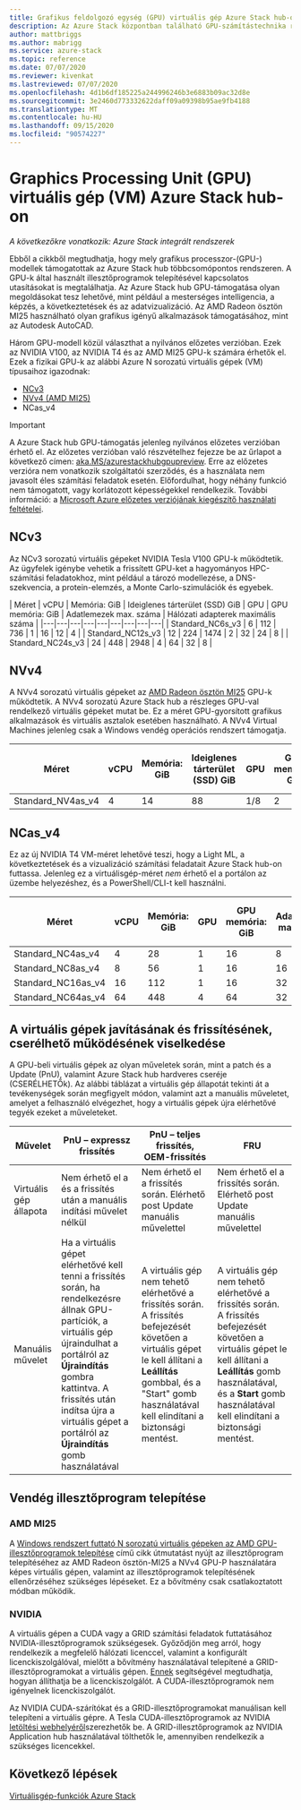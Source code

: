 ```yaml
---
title: Grafikus feldolgozó egység (GPU) virtuális gép Azure Stack hub-on
description: Az Azure Stack központban található GPU-számítástechnika referenciája.
author: mattbriggs
ms.author: mabrigg
ms.service: azure-stack
ms.topic: reference
ms.date: 07/07/2020
ms.reviewer: kivenkat
ms.lastreviewed: 07/07/2020
ms.openlocfilehash: 4d1b6df185225a244996246b3e6883b09ac32d8e
ms.sourcegitcommit: 3e2460d773332622daff09a09398b95ae9fb4188
ms.translationtype: MT
ms.contentlocale: hu-HU
ms.lasthandoff: 09/15/2020
ms.locfileid: "90574227"
---
```

# <a name="graphics-processing-unit-gpu-virtual-machine-vm-on-azure-stack-hub"></a>Graphics Processing Unit (GPU) virtuális gép (VM) Azure Stack hub-on

*A következőkre vonatkozik: Azure Stack integrált rendszerek*

Ebből a cikkből megtudhatja, hogy mely grafikus processzor-(GPU-) modellek támogatottak az Azure Stack hub többcsomópontos rendszeren. A GPU-k által használt illesztőprogramok telepítésével kapcsolatos utasításokat is megtalálhatja. Az Azure Stack hub GPU-támogatása olyan megoldásokat tesz lehetővé, mint például a mesterséges intelligencia, a képzés, a következtetések és az adatvizualizáció. Az AMD Radeon ösztön MI25 használható olyan grafikus igényű alkalmazások támogatásához, mint az Autodesk AutoCAD.

Három GPU-modell közül választhat a nyilvános előzetes verzióban. Ezek az NVIDIA V100, az NVIDIA T4 és az AMD MI25 GPU-k számára érhetők el. Ezek a fizikai GPU-k az alábbi Azure N sorozatú virtuális gépek (VM) típusaihoz igazodnak:
- [NCv3](https://docs.microsoft.com/azure/virtual-machines/ncv3-series)
- [NVv4 (AMD MI25)](https://docs.microsoft.com/azure/virtual-machines/nvv4-series)
- NCas_v4

> [!IMPORTANT]  
> A Azure Stack hub GPU-támogatás jelenleg nyilvános előzetes verzióban érhető el. Az előzetes verzióban való részvételhez fejezze be az űrlapot a következő címen: [aka.MS/azurestackhubgpupreview](https://aka.ms/azurestackhubgpupreview).
> Erre az előzetes verzióra nem vonatkozik szolgáltatói szerződés, és a használata nem javasolt éles számítási feladatok esetén. Előfordulhat, hogy néhány funkció nem támogatott, vagy korlátozott képességekkel rendelkezik. További információ: a [Microsoft Azure előzetes verziójának kiegészítő használati feltételei](https://azure.microsoft.com/support/legal/preview-supplemental-terms/).

## <a name="ncv3"></a>NCv3

Az NCv3 sorozatú virtuális gépeket NVIDIA Tesla V100 GPU-k működtetik. Az ügyfelek igénybe vehetik a frissített GPU-ket a hagyományos HPC-számítási feladatokhoz, mint például a tározó modellezése, a DNS-szekvencia, a protein-elemzés, a Monte Carlo-szimulációk és egyebek. 

| Méret | vCPU | Memória: GiB | Ideiglenes tárterület (SSD) GiB | GPU | GPU memória: GiB | Adatlemezek max. száma | Hálózati adapterek maximális száma |
|---|---|---|---|---|---|---|---|---|
| Standard_NC6s_v3    | 6  | 112 | 736  | 1 | 16 | 12 | 4 |
| Standard_NC12s_v3   | 12 | 224 | 1474 | 2 | 32 | 24 | 8 |
| Standard_NC24s_v3   | 24 | 448 | 2948 | 4 | 64 | 32 | 8 |

## <a name="nvv4"></a>NVv4

A NVv4 sorozatú virtuális gépeket az [AMD Radeon ösztön MI25](https://www.amd.com/en/products/professional-graphics/instinct-MI25) GPU-k működtetik. A NVv4 sorozatú Azure Stack hub a részleges GPU-val rendelkező virtuális gépeket mutat be. Ez a méret GPU-gyorsított grafikus alkalmazások és virtuális asztalok esetében használható. A NVv4 Virtual Machines jelenleg csak a Windows vendég operációs rendszert támogatja. 

| Méret | vCPU | Memória: GiB | Ideiglenes tárterület (SSD) GiB | GPU | GPU memória: GiB | Adatlemezek max. száma | Hálózati adapterek maximális száma | 
| --- | --- | --- | --- | --- | --- | --- | --- |   
| Standard_NV4as_v4 |4 |14 |88 | 1/8 | 2 | 4 | 2 | 

## <a name="ncas_v4"></a>NCas_v4

Ez az új NVIDIA T4 VM-méret lehetővé teszi, hogy a Light ML, a következtetések és a vizualizáció számítási feladatait Azure Stack hub-on futtassa. Jelenleg ez a virtuálisgép-méret *nem* érhető el a portálon az üzembe helyezéshez, és a PowerShell/CLI-t kell használni.


| Méret | vCPU | Memória: GiB | GPU | GPU memória: GiB | Adatlemezek max. száma | Hálózati adapterek maximális száma | 
| --- | --- | --- | --- | --- | --- | --- |
| Standard_NC4as_v4 |4 |28 | 1 | 16 | 8 | 4 | 
| Standard_NC8as_v4 |8 |56 | 1 | 16 | 16 | 8 | 
| Standard_NC16as_v4 |16 |112 | 1 | 16 | 32 | 8 | 
| Standard_NC64as_v4 |64 |448 | 4 | 64 | 32 | 8 | 


## <a name="patch-and-update-fru-behavior-of-vms"></a>A virtuális gépek javításának és frissítésének, cserélhető működésének viselkedése 

A GPU-beli virtuális gépek az olyan műveletek során, mint a patch és a Update (PnU), valamint Azure Stack hub hardveres cseréje (CSERÉLHETŐk). Az alábbi táblázat a virtuális gép állapotát tekinti át a tevékenységek során megfigyelt módon, valamint azt a manuális műveletet, amelyet a felhasználó elvégezhet, hogy a virtuális gépek újra elérhetővé tegyék ezeket a műveleteket. 

| Művelet | PnU – expressz frissítés | PnU – teljes frissítés, OEM-frissítés | FRU | 
| --- | --- | --- | --- | 
| Virtuális gép állapota  | Nem érhető el a és a frissítés után a manuális indítási művelet nélkül | Nem érhető el a frissítés során. Elérhető post Update manuális művelettel | Nem érhető el a frissítés során. Elérhető post Update manuális művelettel| 
| Manuális művelet | Ha a virtuális gépet elérhetővé kell tenni a frissítés során, ha rendelkezésre állnak GPU-partíciók, a virtuális gép újraindulhat a portálról az **Újraindítás** gombra kattintva. A frissítés után indítsa újra a virtuális gépet a portálról az **Újraindítás** gomb használatával | A virtuális gép nem tehető elérhetővé a frissítés során. A frissítés befejezését követően a virtuális gépet le kell állítani a **Leállítás** gombbal, és a "Start" gomb használatával kell elindítani a biztonsági mentést. | A virtuális gép nem tehető elérhetővé a frissítés során. A frissítés befejezését követően a virtuális gépet le kell állítani a **Leállítás** gomb használatával, és a **Start** gomb használatával kell elindítani a biztonsági mentést.| 

## <a name="guest-driver-installation"></a>Vendég illesztőprogram telepítése 

### <a name="amd-mi25"></a>AMD MI25
A [Windows rendszert futtató N sorozatú virtuális gépeken az AMD GPU-illesztőprogramok telepítése](https://docs.microsoft.com/azure/virtual-machines/windows/n-series-amd-driver-setup) című cikk útmutatást nyújt az illesztőprogram telepítéséhez az AMD Radeon ösztön-MI25 a NVv4 GPU-P használatára képes virtuális gépen, valamint az illesztőprogramok telepítésének ellenőrzéséhez szükséges lépéseket. Ez a bővítmény csak csatlakoztatott módban működik.

### <a name="nvidia"></a>NVIDIA

A virtuális gépen a CUDA vagy a GRID számítási feladatok futtatásához NVIDIA-illesztőprogramok szükségesek. Győződjön meg arról, hogy rendelkezik a megfelelő hálózati licenccel, valamint a konfigurált licenckiszolgálóval, mielőtt a bővítmény használatával telepítené a GRID-illesztőprogramokat a virtuális gépen. [Ennek](https://docs.nvidia.com/grid/ls/latest/grid-license-server-user-guide/index.html) segítségével megtudhatja, hogyan állíthatja be a licenckiszolgálót. A CUDA-illesztőprogramok nem igényelnek licenckiszolgálót.

Az NVIDIA CUDA-szárítókat és a GRID-illesztőprogramokat manuálisan kell telepíteni a virtuális gépre. A Tesla CUDA-illesztőprogramok az NVIDIA [letöltési webhelyéről](https://www.nvidia.com/Download/index.aspx)szerezhetők be. A GRID-illesztőprogramok az NVIDIA Application hub használatával tölthetők le, amennyiben rendelkezik a szükséges licencekkel.

## <a name="next-steps"></a>Következő lépések 

[Virtuálisgép-funkciók Azure Stack](azure-stack-vm-considerations.md) 
